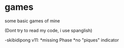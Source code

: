 # games
some basic games of mine

(Dont try to read my code, i use spanglish)

-skibidipong v11:
*missing Phase
*no "piques" indicator